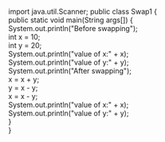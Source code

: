 import java.util.Scanner;
public class Swap1 {  
 public static void main(String args[]) {  
  System.out.println("Before swapping");  
  int x = 10;  
  int y = 20;  
  System.out.println("value of x:" + x);  
  System.out.println("value of y:" + y);  
  System.out.println("After swapping");  
  x = x + y;  
  y = x - y;  
  x = x - y;  
  System.out.println("value of x:" + x);  
  System.out.println("value of y:" + y);  
 }  
}  
